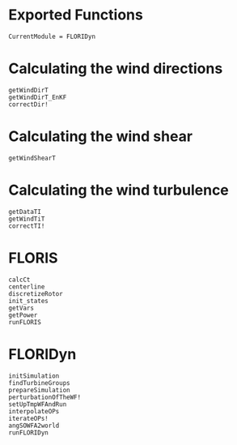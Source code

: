 # Exported Functions

```@meta
CurrentModule = FLORIDyn
```

# Calculating the wind directions
```@docs
getWindDirT
getWindDirT_EnKF
correctDir!
```

# Calculating the wind shear
```@docs
getWindShearT
```

# Calculating the wind turbulence
```@docs
getDataTI
getWindTiT
correctTI!
```

# FLORIS
```@docs
calcCt
centerline
discretizeRotor
init_states
getVars
getPower
runFLORIS
```

# FLORIDyn
```@docs
initSimulation
findTurbineGroups
prepareSimulation
perturbationOfTheWF!
setUpTmpWFAndRun
interpolateOPs
iterateOPs!
angSOWFA2world
runFLORIDyn
```

